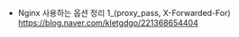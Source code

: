 * Nginx 사용하는 옵션 정리 1_(proxy_pass, X-Forwarded-For)</br>
https://blog.naver.com/kletgdgo/221368654404</br>


